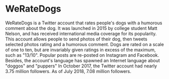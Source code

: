 # WeRateDogs

WeRateDogs is a Twitter account that rates people's dogs with a humorous comment about the dog. It
was launched in 2015 by college student Matt Nelson, and has received international media coverage
for its popularity.
This account allows people to send photos of their dog, then tweets selected photos rating and a
humorous comment. Dogs are rated on a scale of one to ten, but are invariably given ratings in excess
of the maximum, such as "13/10". Popular posts are re-posted on Instagram and Facebook. Besides, the
account's language has spawned an Internet language about "doggos" and "puppers"
In October 2017, the Twitter account had nearly 3.75 million followers. As of July 2018, 7.08 million
followers.
